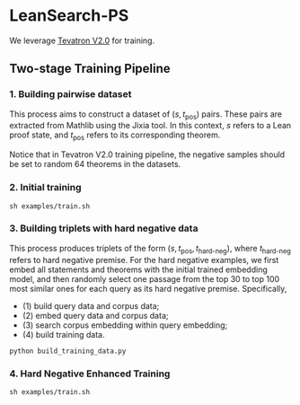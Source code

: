# LeanSearch-PS

We leverage [Tevatron V2.0](https://github.com/texttron/tevatron) for training. 

## Two-stage Training Pipeline

### 1. Building pairwise dataset

  This process aims to construct a dataset of $(s, t_{\text{pos}})$ pairs. These pairs are extracted from Mathlib using the Jixia tool. In this context, $s$ refers to a Lean proof state, and $t_{\text{pos}}$ refers to its corresponding theorem. 

  Notice that in Tevatron V2.0 training pipeline, the negative samples should be set to random 64 theorems in the datasets. 

### 2. Initial training
  
  ```
  sh examples/train.sh
  ```

### 3. Building triplets with hard negative data
  
  This process produces triplets of the form $(s, t_{\text{pos}}, t_{\text{hard-neg}})$, where $t_{\text{hard-neg}}$ refers to hard negative premise. For the hard negative examples, we first embed all statements and theorems with the initial trained embedding model, and then randomly select one passage from the top 30 to top 100 most similar ones for each query as its hard negative premise. Specifically, 
  - (1) build query data and corpus data;
  - (2) embed query data and corpus data;
  - (3) search corpus embedding within query embedding;
  - (4) build training data. 
  
  ```
  python build_training_data.py
  ```

### 4. Hard Negative Enhanced Training
  
  ```
  sh examples/train.sh
  ```
